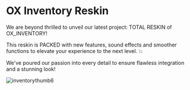 # OX Inventory Reskin

We are beyond thrilled to unveil our latest project: TOTAL RESKIN of OX_INVENTORY!

This reskin is PACKED with new features, sound effects and smoother functions to elevate your experience to the next level. 💥 

We've poured our passion into every detail to ensure flawless integration and a stunning look! 



![inventorythumb6](https://github.com/user-attachments/assets/be4b6f9c-b91c-4737-8043-ce2bf35b650c)
